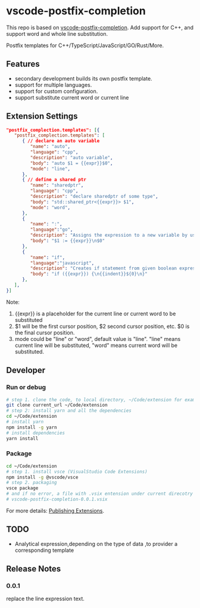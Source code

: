 # vscode-postfix-completion

This repo is based on [vscode-postfix-completion](https://github.com/gorpher/vscode-postfix-completion).
Add support for C++, and support word and whole line substitution.

Postfix templates for C++/TypeScript/JavaScript/GO/Rust/More.

## Features
- secondary development builds its own postfix template.
- support for multiple languages.
- support for custom configuration.
- support substitute current word or current line


## Extension Settings

```json
"postfix_complection.templates": [{
   "postfix_complection.templates": [
      { // declare an auto variable
         "name": "auto",
         "language": "cpp",
         "description": "auto variable",
         "body": "auto $1 = {{expr}}$0",
         "mode": "line",
      },
      { // define a shared ptr
         "name": "sharedptr",
         "language": "cpp",
         "description": "declare sharedptr of some type",
         "body": "std::shared_ptr<{{expr}}> $1",
         "mode": "word",
      },
      {
         "name": ":",
         "language":"go",
         "description": "Assigns the expression to a new variable by using :=.",
         "body": "$1 := {{expr}}\n$0"
      },
      {
         "name": "if",
         "language":"javascript",
         "description": "Creates if statement from given boolean expression.",
         "body": "if ({{expr}}) {\n{{indent}}${0}\n}"
      },
   ],
}]
```

Note:
1. {{expr}} is a placeholder for the current line or current word to be substituted
2. $1 will be the first cursor position, $2 second cursor position, etc. $0 is the final cursor position.
3. mode could be "line" or "word", default value is "line". "line" means current line will be substituted, "word" means current word will be substituted.


## Developer
### Run or debug

```bash
# step 1. clone the code, to local directory, ~/Code/extension for example.
git clone current_url ~/Code/extension
# step 2: install yarn and all the dependencies
cd ~/Code/extension
# install yarn
npm install -g yarn
# install dependencies
yarn install
```

### Package


```bash
cd ~/Code/extension
# step 1. install vsce (VisualStudio Code Extensions)
npm install -g @vscode/vsce
# step 2. packaging
vsce package
# and if no error, a file with .vsix entension under current direcotry will be created, such as:
# vscode-postfix-completion-0.0.1.vsix
```

For more details: [Publishing Extensions](https://code.visualstudio.com/api/working-with-extensions/publishing-extension).

## TODO

- Analytical expression,depending on the type of data ,to provider a corresponding template


## Release Notes

### 0.0.1
replace the line expression text.
